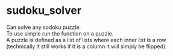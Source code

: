 # sudoku_solver
Can solve any sodoku puzzle.  
To use simple run the function on a puzzle.  
A puzzle is defined as a list of lists where each inner list is a row (technically it still works if it is a column it will simply be flipped).
